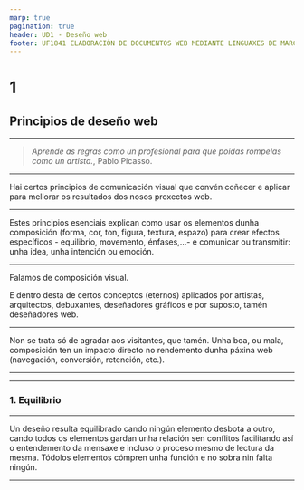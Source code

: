 ```yaml
---
marp: true
pagination: true
header: UD1 - Deseño web
footer: UF1841 ELABORACIÓN DE DOCUMENTOS WEB MEDIANTE LINGUAXES DE MARCADO
---
```

# 1

## Principios de deseño web

---

> *Aprende as regras como un profesional para que poidas rompelas como un artista.*, Pablo Picasso.

---

Hai certos principios de comunicación visual que convén coñecer e aplicar para mellorar os resultados dos nosos proxectos web.

---

Estes principios esenciais explican como usar os elementos dunha composición (forma, cor, ton, figura, textura, espazo) para crear efectos específicos - equilibrio, movemento, énfases,...- e comunicar ou transmitir: unha idea, unha intención ou emoción.

---

Falamos de composición visual.

E dentro desta de certos conceptos (eternos) aplicados por artistas, arquitectos, debuxantes, deseñadores gráficos e por suposto, tamén deseñadores web.

---

Non se trata só de agradar aos visitantes, que tamén. Unha boa, ou mala, composición ten un impacto directo no rendemento dunha páxina web (navegación, conversión, retención, etc.).

---

<!--[1.Balance](./assets/desenoweb-p1.gif)
-->
---

### 1. Equilibrio

---

Un deseño resulta equilibrado cando ningún elemento desbota a outro, cando todos os elementos gardan unha relación sen conflitos facilitando así o entendemento da mensaxe e incluso o proceso mesmo de lectura da mesma. Tódolos elementos cómpren unha función e no sobra nin falta ningún.

---
